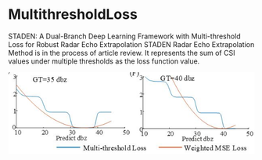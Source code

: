 # MultithresholdLoss
STADEN: A Dual-Branch Deep Learning Framework with Multi-threshold Loss for Robust Radar Echo Extrapolation
STADEN Radar Echo Extrapolation Method is in the process of article review. It represents the sum of CSI values under multiple thresholds as the loss function value.

![图片描述](mtl.JPG)
